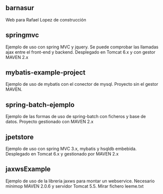 ## barnasur ##
Web para Rafael Lopez de construcción

## springmvc ##
Ejemplo de uso con spring MVC y jquery. Se puede comprobar las llamadas ajax entre el front-end y backend. Desplegado en Tomcat 6.x y con gestor MAVEN 2.x

## mybatis-example-project ##
Ejemplo de uso de mybatis con el conector de mysql. Proyecto sin el gestor MAVEN.

## spring-batch-ejemplo ##
Ejemplo de las formas de uso de spring-batch con ficheros y base de datos. Proyecto gestionado con MAVEN 2.x

## jpetstore ##
Ejemplo de uso con spring MVC 3.x, mybatis y hsqldb embebida. Desplegado en Tomcat 6.x y gestionado por MAVEN 2.x

## jaxwsExample ##
Ejemplo de uso de la librería jaxws para montar un webservice. Necesario mínimop MAVEN 2.0.6 y servidor Tomcat 5.5. Mirar fichero leeme.txt
